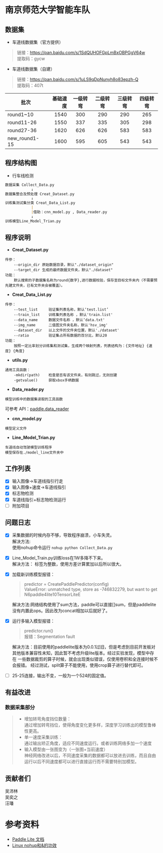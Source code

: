 # 南京师范大学智能车队
## 数据集
- 车道线数据集（官方提供）
>链接：https://pan.baidu.com/s/1SdQUHOFGpLmBxOBPGgV64w  
提取码：gycw

- 车道线数据集（自建）  

>链接：https://pan.baidu.com/s/1uLS9qDpNunyh8o83epzh-Q  
提取码：407t  

| 批次        | 基础速度   |  一级转弯  | 二级转弯 | 三级转弯 | 四级转弯 |
| --------   | -----:    | :----:   | :----:  |:----:  |:----:  |
| round1~10  | 1540   |   300   | 290     | 290    |  265   |
| round11-26 | 1550     |337     |335       |305     |298   |
|round27-36  | 1620    | 626    |626        | 583   | 583   |
|new_round1-15|1600     |595    |605        |543    |543    |
## 程序结构图  
- 行车线检测  

```Markdown
数据采集 Collect_Data.py
            ↓
数据集整合及预处理 Creat_Dataset.py
            ↓
训练集测试集分类 Creat_Data_List.py
            |
            |借助：cnn_model.py , Data_reader.py
            ↓
训练模型Line_Model_Trian.py
```

## 程序说明  
* __Creat_Dataset.py__  
```buildoutcfg
传参：  
    --origin_dir 原始数据目录，默认"./dataset_origin"  
    --target_dir 生成的最终数据文件夹，默认"./dataset"
功能：  
    默认搜索的子数据集名称为round{数字},进行数据校验，保存至目标文件夹内（不需要预先建文件夹，已有文件夹会被覆盖）。
```
* __Creat_Data_List.py__
```buildoutcfg
传参：
    --test_list     验证集列表名称，默认‘test.list’
    --train_list    训练集列表名称 ，默认'train.list'
    --data_name     数据文件名称 ，默认‘data.txt'
    --img_name      二值图文件夹名称，默认'hsv_img'
    --dataset_dir   以上文件的文件夹位置，默认'./dataset'
    --ratio         验证集占所有数据的百分比，默认20
功能：
    按照一定比率划分训练集和测试集，生成两个映射列表，列表结构为：{文件地址} {速度} {角度}
```
* __utils.py__
```buildoutcfg
通用工具函数：
    -mkdir(path)    检查是否有该文件夹，有则跳过，无则创建
    -getvalue()     获取xbox手柄数据
```
* __Data_reader.py__
```buildoutcfg
模型训练中的数据集读取的工具函数
```
可参考 API：[paddle.data_reader](https://www.paddlepaddle.org.cn/documentation/docs/zh/api_cn/data_cn/data_reader_cn/Reader_cn.html)

* __cnn_model.py__
```buildoutcfg
模型定义文件
```
* __Line_Model_Trian.py__
```buildoutcfg
车道线自动驾驶模型训练程序
模型保存在./model_line文件夹中
```

## 工作列表
- [x] 输入图像->车道线指引行走
- [x] 输入图像+速度->车道线指引
- [x] 标志物检测
- [x] 车道线指引+标志物检测运行
- [ ] 附加项目

## 问题日志
- [x] 采集数据的时候内存不够，导致程序崩溃，小车失灵。  
解决方法:  
使用nohup命令运行  `nohup python Collect_Data.py`

- [x] Line_Model_Train.py训练loss在1W多降不下来。  
解决方法： 标签为整数，使用方差计算累加以后所以很大。 

- [x] 加载新训练模型报错： 
    > predictor = CreatePaddlePredictor(config)  
    ValueError: unmatched type, store as -746832279, but want to get N6paddle4lite10TensorLiteE 

    解决方法:网络结构使用了sum方法，paddle可以直接[]sum，但是paddlelite没有内置此ops。因此改为concat相加以后就好了。
- [x] 运行多输入模型报错：
    >predictor.run()  
    报错：Segmentation fault  

    解决方法：目前使用的paddlelite版本为0.0.1过旧，但是考虑到目前开发板对其他版本兼容性未知，因此暂不考虑升级lite版本。经过实验发现，模型中存在
    一些数据裁剪的算子时候，就会出现类似错误，仅使用卷积和全连接时候不会报错。
    经过测试，split算子不能使用，使用crop算子进行替代即可。  
- [ ] 25-25连接，输出不变，一般为一个524的固定值。

## 有益改进
### 数据采集部分
>* 增加转弯角度挡位数量：  
>通过增加转弯挡位，使得角度变化更多样，深度学习训练出的模型鲁棒性更高。  
>* 单一速度采集训练：  
>通过输出矫正角度，适应不同速度运行。或者训练网络多加一个速度
>* 输入模型由一张图变为（一张图+当前速度）  
>神经网络改进以后，不同速度采集的数据都可以放进去训练，而且自由运行以后不同速度都可以进行直接运行而不需要特别加模型。

## 贡献者们  
吴沛林  
吴奕之  
汪璠

# 参考资料
- [Paddle Lite 文档](https://paddle-lite.readthedocs.io/zh/latest/introduction/tech_highlights.html)
- [Linux nohup和&的功效](https://www.cnblogs.com/laoyeye/p/9346330.html)  
